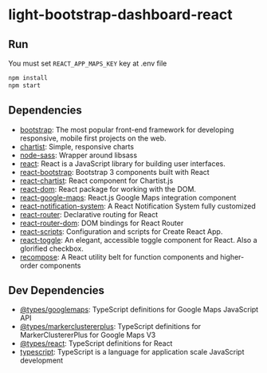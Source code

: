 # light-bootstrap-dashboard-react

## Run

You must set `REACT_APP_MAPS_KEY` key at .env file

```sh
npm install
npm start
```

## Dependencies

- [bootstrap](https://ghub.io/bootstrap): The most popular front-end framework for developing responsive, mobile first projects on the web.
- [chartist](https://ghub.io/chartist): Simple, responsive charts
- [node-sass](https://ghub.io/node-sass): Wrapper around libsass
- [react](https://ghub.io/react): React is a JavaScript library for building user interfaces.
- [react-bootstrap](https://ghub.io/react-bootstrap): Bootstrap 3 components built with React
- [react-chartist](https://ghub.io/react-chartist): React component for Chartist.js
- [react-dom](https://ghub.io/react-dom): React package for working with the DOM.
- [react-google-maps](https://ghub.io/react-google-maps): React.js Google Maps integration component
- [react-notification-system](https://ghub.io/react-notification-system): A React Notification System fully customized
- [react-router](https://ghub.io/react-router): Declarative routing for React
- [react-router-dom](https://ghub.io/react-router-dom): DOM bindings for React Router
- [react-scripts](https://ghub.io/react-scripts): Configuration and scripts for Create React App.
- [react-toggle](https://ghub.io/react-toggle): An elegant, accessible toggle component for React. Also a glorified checkbox.
- [recompose](https://ghub.io/recompose): A React utility belt for function components and higher-order components

## Dev Dependencies

- [@types/googlemaps](https://ghub.io/@types/googlemaps): TypeScript definitions for Google Maps JavaScript API
- [@types/markerclustererplus](https://ghub.io/@types/markerclustererplus): TypeScript definitions for MarkerClustererPlus for Google Maps V3
- [@types/react](https://ghub.io/@types/react): TypeScript definitions for React
- [typescript](https://ghub.io/typescript): TypeScript is a language for application scale JavaScript development

